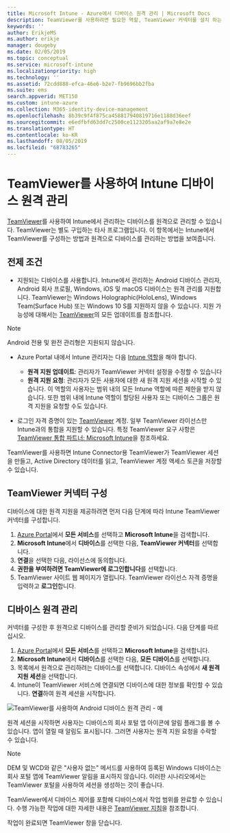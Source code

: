 ```yaml
---
title: Microsoft Intune - Azure에서 디바이스 원격 관리 | Microsoft Docs
description: TeamViewer를 사용하려면 필요한 역할, TeamViewer 커넥터를 설치 하는 방법, Azure Portal에서 Microsoft Intune을 사용하여 디바이스를 원격으로 관리하는 단계별 지침 보기
keywords: ''
author: ErikjeMS
ms.author: erikje
manager: dougeby
ms.date: 02/05/2019
ms.topic: conceptual
ms.service: microsoft-intune
ms.localizationpriority: high
ms.technology: ''
ms.assetid: 72cdd888-efca-46e6-b2e7-fb9696bb2fba
ms.suite: ems
search.appverid: MET150
ms.custom: intune-azure
ms.collection: M365-identity-device-management
ms.openlocfilehash: 8b39c9f4f875ca458817940819716e1188d36eef
ms.sourcegitcommit: e6edfbfd63dd7c2500ce1123205aa2af9a7e8e2e
ms.translationtype: HT
ms.contentlocale: ko-KR
ms.lasthandoff: 08/05/2019
ms.locfileid: "68783265"
---
```

# <a name="use-teamviewer-to-remotely-administer-intune-devices"></a>TeamViewer를 사용하여 Intune 디바이스 원격 관리

[TeamViewer](https://www.teamviewer.com)를 사용하여 Intune에서 관리하는 디바이스를 원격으로 관리할 수 있습니다. TeamViewer는 별도 구입하는 타사 프로그램입니다. 이 항목에서는 Intune에서 TeamViewer를 구성하는 방법과 원격으로 디바이스를 관리하는 방법을 보여줍니다. 

## <a name="prerequisites"></a>전제 조건

- 지원되는 디바이스를 사용합니다. Intune에서 관리하는 Android 디바이스 관리자, Android 회사 프로필, Windows, iOS 및 macOS 디바이스는 원격 관리를 지원합니다. TeamViewer는 Windows Holographic(HoloLens), Windows Team(Surface Hub) 또는 Windows 10 S를 지원하지 않을 수 있습니다. 지원 가능성에 대해서는 [TeamViewer](https://www.teamviewer.com)의 모든 업데이트를 참조합니다.

> [!NOTE]
> Android 전용 및 완전 관리형은 지원되지 않습니다.

- Azure Portal 내에서 Intune 관리자는 다음 [Intune 역할](role-based-access-control.md)을 해야 합니다.  

  - **원격 지원 업데이트**: 관리자가 TeamViewer 커넥터 설정을 수정할 수 있습니다
  - **원격 지원 요청**: 관리자가 모든 사용자에 대한 새 원격 지원 세션을 시작할 수 있습니다. 이 역할의 사용자는 범위 내의 모든 Intune 역할에 따른 제한을 받지 않습니다. 또한 범위 내에 Intune 역할이 할당된 사용자 또는 디바이스 그룹은 원격 지원을 요청할 수도 있습니다. 

- 로그인 자격 증명이 있는 [TeamViewer](https://www.teamviewer.com) 계정. 일부 TeamViewer 라이선스만 Intune과의 통합을 지원할 수 있습니다. 특정 TeamViewer 요구 사항은 [TeamViewer 통합 파트너: Microsoft Intune](https://www.teamviewer.com/integrations/microsoft-intune/)을 참조하세요.

TeamViewer를 사용하면 Intune Connector용 TeamViewer가 TeamViewer 세션을 만들고, Active Directory 데이터를 읽고, TeamViewer 계정 액세스 토큰을 저장할 수 있습니다.

## <a name="configure-the-teamviewer-connector"></a>TeamViewer 커넥터 구성

디바이스에 대한 원격 지원을 제공하려면 먼저 다음 단계에 따라 Intune TeamViewer 커넥터를 구성합니다.

1. [Azure Portal](https://portal.azure.com)에서 **모든 서비스**를 선택하고 **Microsoft Intune**을 검색합니다.
2. **Microsoft Intune**에서 **디바이스**를 선택한 다음, **TeamViewer 커넥터**를 선택합니다.
3. **연결**을 선택한 다음, 라이선스에 동의합니다.
4. **권한을 부여하려면 TeamViewer에 로그인합니다**를 선택합니다.
5. TeamViewer 사이트 웹 페이지가 열립니다. TeamViewer 라이선스 자격 증명을 입력하고 **로그인**합니다.

## <a name="remotely-administer-a-device"></a>디바이스 원격 관리

커넥터를 구성한 후 원격으로 디바이스를 관리할 준비가 되었습니다. 다음 단계를 따르십시오. 

1. [Azure Portal](https://portal.azure.com)에서 **모든 서비스**를 선택하고 **Microsoft Intune**을 검색합니다.
2. **Microsoft Intune**에서 **디바이스**를 선택한 다음, **모든 디바이스**를 선택합니다.
3. 목록에서 원격으로 관리하려는 디바이스를 선택합니다. 디바이스 속성에서 **새 원격 지원 세션**을 선택합니다.
4. Intune이 TeamViewer 서비스에 연결되면 디바이스에 대한 정보를 확인할 수 있습니다. **연결**하여 원격 세션을 시작합니다.

![TeamViewer를 사용하여 Android 디바이스 원격 관리 - 예](./media/android-teamviewer.png)

원격 세션을 시작하면 사용자는 디바이스의 회사 포털 앱 아이콘에 알림 플래그를 볼 수 있습니다. 앱이 열릴 때 알림도 표시됩니다. 그러면 사용자는 원격 지원 요청을 수락할 수 있습니다.

> [!NOTE]
> DEM 및 WCD와 같은 "사용자 없는" 메서드를 사용하여 등록된 Windows 디바이스는 회사 포털 앱에 TeamViewer 알림을 표시하지 않습니다. 이러한 시나리오에서는 TeamViewer 포털을 사용하여 세션을 생성하는 것이 좋습니다.

TeamViewer에서 디바이스 제어를 포함해 디바이스에서 작업 범위를 완료할 수 있습니다. 수행 가능한 작업에 대한 자세한 내용은 [TeamViewer 지침](https://www.teamviewer.com/support/documents/)을 참조합니다.

작업이 완료되면 TeamViewer 창을 닫습니다.
